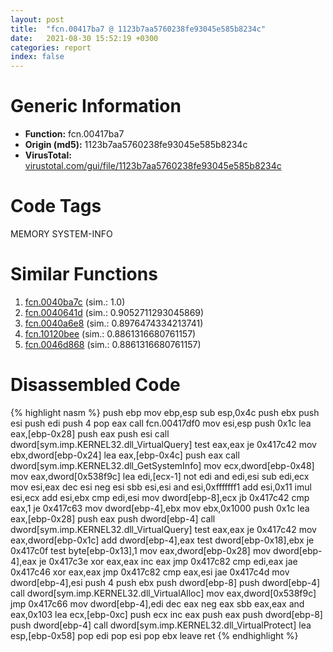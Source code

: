 ```yaml
---
layout: post
title:  "fcn.00417ba7 @ 1123b7aa5760238fe93045e585b8234c"
date:   2021-08-30 15:52:19 +0300
categories: report
index: false
---
```


# Generic Information
- **Function:** fcn.00417ba7
- **Origin (md5):** 1123b7aa5760238fe93045e585b8234c
- **VirusTotal:** [virustotal.com/gui/file/1123b7aa5760238fe93045e585b8234c][virustotal_ref]

# Code Tags
<span class="tag" id="MEMORY">MEMORY</span>
<span class="tag" id="SYSTEM-INFO">SYSTEM-INFO</span>


# Similar Functions

1. [fcn.0040ba7c][similar_1_ref] (sim.: 1.0)
2. [fcn.0040641d][similar_2_ref] (sim.: 0.9052711293045869)
3. [fcn.0040a6e8][similar_3_ref] (sim.: 0.8976474334213741)
4. [fcn.10120bee][similar_4_ref] (sim.: 0.8861316680761157)
5. [fcn.0046d868][similar_5_ref] (sim.: 0.8861316680761157)


# Disassembled Code

{% highlight nasm %}
push ebp
mov ebp,esp
sub esp,0x4c
push ebx
push esi
push edi
push 4
pop eax
call fcn.00417df0
mov esi,esp
push 0x1c
lea eax,[ebp-0x28]
push eax
push esi
call dword[sym.imp.KERNEL32.dll_VirtualQuery]
test eax,eax
je 0x417c42
mov ebx,dword[ebp-0x24]
lea eax,[ebp-0x4c]
push eax
call dword[sym.imp.KERNEL32.dll_GetSystemInfo]
mov ecx,dword[ebp-0x48]
mov eax,dword[0x538f9c]
lea edi,[ecx-1]
not edi
and edi,esi
sub edi,ecx
mov esi,eax
dec esi
neg esi
sbb esi,esi
and esi,0xfffffff1
add esi,0x11
imul esi,ecx
add esi,ebx
cmp edi,esi
mov dword[ebp-8],ecx
jb 0x417c42
cmp eax,1
je 0x417c63
mov dword[ebp-4],ebx
mov ebx,0x1000
push 0x1c
lea eax,[ebp-0x28]
push eax
push dword[ebp-4]
call dword[sym.imp.KERNEL32.dll_VirtualQuery]
test eax,eax
je 0x417c42
mov eax,dword[ebp-0x1c]
add dword[ebp-4],eax
test dword[ebp-0x18],ebx
je 0x417c0f
test byte[ebp-0x13],1
mov eax,dword[ebp-0x28]
mov dword[ebp-4],eax
je 0x417c3e
xor eax,eax
inc eax
jmp 0x417c82
cmp edi,eax
jae 0x417c46
xor eax,eax
jmp 0x417c82
cmp eax,esi
jae 0x417c4d
mov dword[ebp-4],esi
push 4
push ebx
push dword[ebp-8]
push dword[ebp-4]
call dword[sym.imp.KERNEL32.dll_VirtualAlloc]
mov eax,dword[0x538f9c]
jmp 0x417c66
mov dword[ebp-4],edi
dec eax
neg eax
sbb eax,eax
and eax,0x103
lea ecx,[ebp-0xc]
push ecx
inc eax
push eax
push dword[ebp-8]
push dword[ebp-4]
call dword[sym.imp.KERNEL32.dll_VirtualProtect]
lea esp,[ebp-0x58]
pop edi
pop esi
pop ebx
leave
ret
{% endhighlight %}


[similar_1_ref]: /report/fcn.0040ba7c@59aef7c08025d70f84c85db2092fc99e
[similar_2_ref]: /report/fcn.0040641d@470263fe7e7cc115b95cd041d643e3b5
[similar_3_ref]: /report/fcn.0040a6e8@ba5ec83721de3ca10b3c9583f3b2c6a1
[similar_4_ref]: /report/fcn.10120bee@a0ac129ff3ea4c0dfa9529c259a9502c
[similar_5_ref]: /report/fcn.0046d868@ba5ec83721de3ca10b3c9583f3b2c6a1
[virustotal_ref]: https://www.virustotal.com/gui/file/1123b7aa5760238fe93045e585b8234c